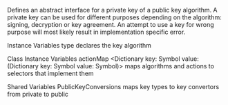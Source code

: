Defines an abstract interface for a private key of a public key algorithm. A private key can be used for different purposes depending on the algorithm: signing, decryption or key agreement. An attempt to use a key for wrong purpose will most likely result in implementation specific error.

Instance Variables
	type	<Symbol> declares the key algorithm

Class Instance Variables
	actionMap	<Dictionary key: Symbol value: (Dictionary key: Symbol value: Symbol)> maps algorithms and actions to selectors that implement them

Shared Variables
	PublicKeyConversions	<Dictionary key: Symbol value: BlockClosure> maps key types to key convertors from private to public

